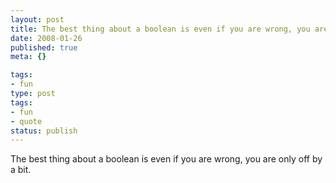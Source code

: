 ```yaml
---
layout: post
title: The best thing about a boolean is even if you are wrong, you are only off by a bit.
date: 2008-01-26
published: true
meta: {}

tags:
- fun
type: post
tags:
- fun
- quote
status: publish
---
```

The best thing about a boolean is even if you are wrong, you are only off by a bit.<br />
